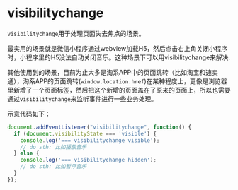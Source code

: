 # visibilitychange
`visibilitychange`用于处理页面失去焦点的场景。

最实用的场景就是微信小程序通过webview加载H5，然后点击右上角关闭小程序时，小程序里的H5没法自动关闭音乐。这种场景下可以用visibilitychange来解决.

其他使用到的场景，目前为止大多是淘系APP中的页面跳转（比如淘宝和速卖通），淘系APP的页面跳转(`window.location.href`)在某种程度上，更像是浏览器里新增了一个页面标签，然后把这个新增的页面盖在了原来的页面上，所以也需要通过`visibilitychange`来监听事件进行一些业务处理。

示意代码如下：
```js
document.addEventListener("visibilitychange", function() {
  if (document.visibilityState === 'visible') {
	console.log('=== visibilitychange visible');
	// do sth: 比如播放音乐
  } else {
	console.log('=== visibilitychange hidden');
	// do sth: 比如暂停音乐
  }
});
```